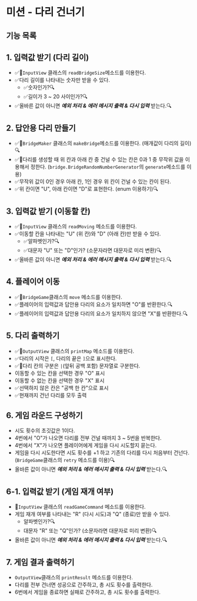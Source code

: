 # 미션 - 다리 건너기

## 기능 목록

## 1. 입력값 받기 (다리 길이)
- ✅🚨`InputView` 클래스의 `readBridgeSize`메소드를 이용한다.
- ✅다리 길이를 나타내는 숫자만 받을 수 있다.
  - ✅숫자인가?🔍
  - ✅길이가 3 ~ 20 사이인가?🔍
- ✅올바른 값이 아니면 <i><b>예외 처리 & 에러 메시지 출력 & 다시 입력</b></i> 받는다.🔍

## 2. 답안용 다리 만들기
- ✅🚨`BridgeMaker` 클래스의 `makeBridge`메소드를 이용한다. (매개값이 다리의 길이)🔍
- ✅🚨다리를 생성할 때 위 칸과 아래 칸 중 건널 수 있는 칸은 0과 1 중 무작위 값을 이용해서 정한다. (`bridge.BridgeRandomNumberGenerator`의 `generate`메소드를 이용)
- ✅무작위 값이 0인 경우 아래 칸, 1인 경우 위 칸이 건널 수 있는 칸이 된다.
- ✅위 칸이면 "U", 아래 칸이면 "D"로 표현한다. (enum 이용하기)🔍

## 3. 입력값 받기 (이동할 칸)
- ✅🚨`InputView` 클래스의 `readMoving` 메소드를 이용한다.
- ✅이동할 칸을 나타내는 "U" (위 칸)와 "D" (아래 칸)만 받을 수 있다.
  - ✅알파벳인가?🔍
  - ✅대문자 "U" 또는 "D"인가? (소문자라면 대문자로 미리 변환)🔍
- ✅올바른 값이 아니면 <i><b>예외 처리 & 에러 메시지 출력 & 다시 입력</b></i> 받는다.🔍

## 4. 플레이어 이동
- ✅🚨`BridgeGame`클래스의 `move` 메소드를 이용한다.
- ✅플레이어의 입력값과 답안용 다리의 요소가 일치하면 "O"를 반환한다.🔍
- ✅플레이어의 입력값과 답안용 다리의 요소가 일치하지 않으면 "X"를 반환한다.🔍

## 5. 다리 출력하기
- ✅🚨`OutputView` 클래스의 `printMap` 메소드를 이용한다.
- ✅다리의 시작은 `[`, 다리의 끝은 `]`으로 표시한다.
- ✅🚨다리 칸의 구분은 `|`(앞뒤 공백 포함) 문자열로 구분한다.
- 이동할 수 있는 칸을 선택한 경우 "O" 표시
- 이동할 수 없는 칸을 선택한 경우 "X" 표시
- ✅선택하지 않은 칸은 "공백 한 칸"으로 표시
- ✅현재까지 건넌 다리를 모두 출력

## 6. 게임 라운드 구성하기
- 시도 횟수의 초깃값은 1이다.
- 4번에서 "O"가 나오면 다리를 전부 건널 때까지 3 ~ 5번을 반복한다.
- 4번에서 "X"가 나오면 플레이어에게 게임을 다시 시도할지 묻는다.
- 게임을 다시 시도한다면 시도 횟수를 +1 하고 기존의 다리를 다시 처음부터 건넌다. (`BridgeGame`클래스의 `retry` 메소드를 이용)🔍
- 올바른 값이 아니면 <i><b>예외 처리 & 에러 메시지 출력 & 다시 입력</b></i> 받는다.🔍

## 6-1. 입력값 받기 (게임 재개 여부)
- 🚨`InputView` 클래스의 `readGameCommand` 메소드를 이용한다.
- 게임 재개 여부를 나타내는 "R" (다시 시도)과 "Q" (종료)만 받을 수 있다.
  - 알파벳인가?🔍
  - 대문자 "R" 또는 "Q"인가? (소문자라면 대문자로 미리 변환)🔍
- 올바른 값이 아니면 <i><b>예외 처리 & 에러 메시지 출력 & 다시 입력</b></i> 받는다.🔍

## 7. 게임 결과 출력하기
- `OutputView`클래스의 `printResult` 메소드를 이용한다.
- 다리를 전부 건너면 성공으로 간주하고, 총 시도 횟수를 출력한다.
- 6번에서 게임을 종료하면 실패로 간주하고, 총 시도 횟수를 출력한다.